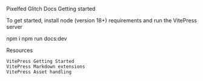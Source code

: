Pixelfed Glitch Docs
Getting started

To get started, install node (version 18+) requirements and run the VitePress server

npm i
npm run docs:dev

Resources

    VitePress Getting Started
    VitePress Markdown extensions
    VitePress Asset handling
